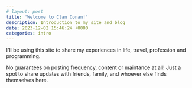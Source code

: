 ```yaml
---
# layout: post
title: 'Welcome to Clan Conan!'
description: Introduction to my site and blog
date: 2023-12-02 15:46:24 +0000
categories: intro
---
```


I'll be using this site to share my experiences in life, travel, profession and programming.

No guarantees on posting frequency, content or maintance at all! Just a spot to share updates with friends, family, and whoever else finds themselves here.
